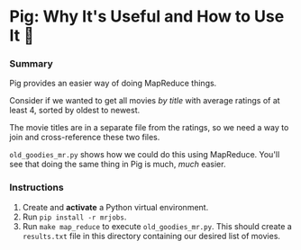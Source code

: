 # Pig: Why It's Useful and How to Use It :pig:

### Summary
Pig provides an easier way of doing MapReduce things.  

Consider if we wanted to get all movies _by title_ with average ratings of at least 4, sorted by oldest to newest.  

The movie titles are in a separate file from the ratings, so we need a way to join and cross-reference these two files.  

`old_goodies_mr.py` shows how we could do this using MapReduce. You'll see that doing the same thing in Pig is much, _much_ easier.  

### Instructions

1. Create and **activate** a Python virtual environment.
2. Run `pip install -r mrjobs`.
3. Run `make map_reduce` to execute `old_goodies_mr.py`. This should create a `results.txt` file in this directory containing our desired list of movies.

